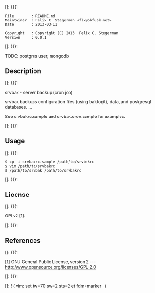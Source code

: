 []: {{{1

    File        : README.md
    Maintainer  : Felix C. Stegerman <flx@obfusk.net>
    Date        : 2013-03-11

    Copyright   : Copyright (C) 2013  Felix C. Stegerman
    Version     : 0.0.1

[]: }}}1

TODO: postgres user, mongodb

## Description
[]: {{{1

  srvbak - server backup (cron job)

  srvbak backups configuration files (using baktogit), data, and
  postgresql databases.  ...

  See srvbakrc.sample and srvbak.cron.sample for examples.

[]: }}}1

## Usage
[]: {{{1

    $ cp -i srvbakrc.sample /path/to/srvbakrc
    $ vim /path/to/srvbakrc
    $ /path/to/srvbak /path/to/srvbakrc

[]: }}}1

## License
[]: {{{1

  GPLv2 [1].

[]: }}}1

## References
[]: {{{1

  [1] GNU General Public License, version 2
  --- http://www.opensource.org/licenses/GPL-2.0

[]: }}}1

[]: ! ( vim: set tw=70 sw=2 sts=2 et fdm=marker : )
